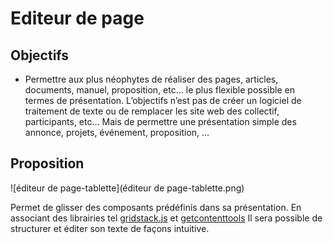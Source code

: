 
Editeur de page
===

## Objectifs

- Permettre aux plus néophytes de réaliser des pages, articles, documents, manuel, proposition, etc… le plus flexible possible en termes de présentation.
  L’objectifs n’est pas de créer un logiciel de traitement de texte ou de remplacer les site web des collectif, participants, etc… Mais de permettre une présentation simple des annonce, projets, événement, proposition, …

## Proposition

![éditeur de page-tablette](éditeur de page-tablette.png)

Permet de glisser des composants prédéfinis dans sa présentation.
En associant des librairies tel [gridstack.js](http://troolee.github.io/gridstack.js/) et [getcontenttools](http://getcontenttools.com/demo)
Il sera possible de structurer et éditer son texte de façons intuitive.

